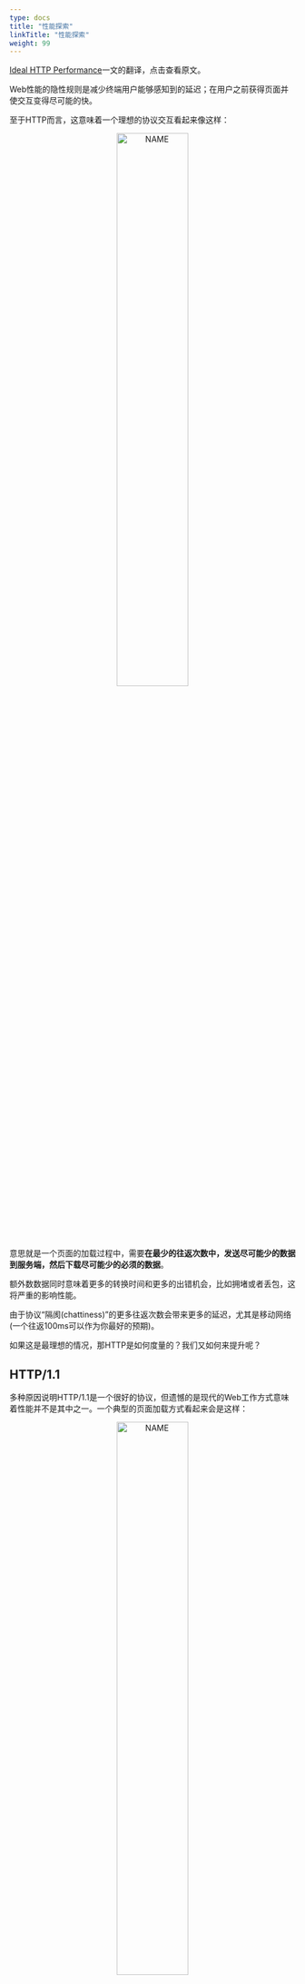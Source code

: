 ```yaml
---
type: docs
title: "性能探索"
linkTitle: "性能探索"
weight: 99
---
```


[Ideal HTTP Performance](https://www.mnot.net/blog/2016/04/22/ideal-http)一文的翻译，点击查看原文。

Web性能的隐性规则是减少终端用户能够感知到的延迟；在用户之前获得页面并使交互变得尽可能的快。

至于HTTP而言，这意味着一个理想的协议交互看起来像这样：

<div align="center"> <img src="https://infi-img.oss-cn-hangzhou.aliyuncs.com/img/WEB%E6%80%A7%E8%83%BD%E7%90%86%E6%83%B3%E7%9A%84%E5%8D%8F%E8%AE%AE%E4%BA%A4%E4%BA%92.jpg" style="display:block;width:50%;" alt="NAME" align=center /> </div>

意思就是一个页面的加载过程中，需要**在最少的往返次数中，发送尽可能少的数据到服务端，然后下载尽可能少的必须的数据**。

额外数数据同时意味着更多的转换时间和更多的出错机会，比如拥堵或者丢包，这将严重的影响性能。

由于协议“隔阂(chattiness)”的更多往返次数会带来更多的延迟，尤其是移动网络(一个往返100ms可以作为你最好的预期)。

如果这是最理想的情况，那HTTP是如何度量的？我们又如何来提升呢？

## HTTP/1.1

多种原因说明HTTP/1.1是一个很好的协议，但遗憾的是现代的Web工作方式意味着性能并不是其中之一。一个典型的页面加载方式看起来会是这样：

<div align="center"> <img src="https://infi-img.oss-cn-hangzhou.aliyuncs.com/img/HTTP1.1.jpg" style="display:block;width:50%;" alt="NAME" align=center /> </div>

这并不是特别的理想。

Web使用的HTTP/1是非常“饶舌”的，因为客户端需要多次去请求服务端以寻求它需要的更多东西；首先是HTML，然后是CSS和Javascript。每次这样的交互都会增加新的一个或多个往返从而增加了页面加载的延迟，这与理想中的“最少的往返次数”相悖。

此外，仅对页面的请求就增加了大量的数据，这与理想中的“发送尽可能少的数据到服务端”相悖。这是因为比如`Referer、User-Agent、Cookie`这样的冗长Header信息会在每次请求中重复，并且又被大量的Web页面所需要的资源加倍增长。

最终，由于HTTP/1的`head-of-line blocking`问题(线头阻塞:队列首个packet由于他的目的端口正忙而被延迟转发)，将多个资源组装到一个大的CSS代码、内嵌或连接，成为了一个普遍的最佳实践。这些都是HTTP/1中漂亮的性能hack，但是他们同样有一个损失：他们下载了远多于客户端需求的数据来显示一个页面，这与我们的理想相悖，并不能做到尽可能快的展示页面。

总的来说，HTTP/1并是不是一无是处，性能上的智能。举例来说，它拥有缓存，允许你在一个新的拷贝时完全不需要网络。还有受限制的请求，当有一个老的拷贝时避免你去转换大的东西。

## HTTP/2

HTTP/2试图通过几种方式去解决HTTP/1.1中的问题：

1. 完全的**复用**意味着线头阻塞不再是问题。可以通过单个HTTP连接加载整个Web页面，而不用担心创建了多少个请求。数据浪费的优化技巧可以被丢下了。
2. Header压缩移除了由于冗长头部信息引起的单个消息的消耗。现在可以将数十个甚至数百个请求合并到仅仅一些IP包中。这更接近于理想中的两种“更少的数据”。
3. HTTP/2的**服务端PUSH**主动提供客户端的需要，避免更多的往复次数带来的消耗。

因此，HTTP/2的运作看起来会像这样：

<div align="center"> <img src="https://infi-img.oss-cn-hangzhou.aliyuncs.com/img/HTTP2.jpg" style="display:block;width:50%;" alt="NAME" align=center /> </div>

图中可以看到服务端在没有请求的情况下向客户端发送CSS、Javascript和图片。它知道客户端可能将会请求这些，因此它使用**Server Push**发送合成的请求/响应对到客户端，以节省一个往复次数。它不再是一个“饶舌”的协议，结果是他能更充分的使用网络。

需要注意的是，并不是说这些会更简单。HTTP/2仍然有很多存在的问题，特别是关于推送的时机。

## HTTP/2 + 缓存摘要

服务端PUSH一个通常的问题是“客户端的缓存中是否已经有一个拷贝？”，因为推送天生是投机性的，总会出现你推送的东西并不是客户端需要的。

HTTP/2允许客户端在这种情况下通过`RESET_STREAM`取消推送。然而尽管这样，仍然会有一次往复的交互被浪费了，或许他们可以用来处理更值得的事情。记住，理想的是仅发送客户端用于显示页面仅需要的数据。

一个提议的方案是客户端使用一个紧凑的`Cache Digest`来告诉服务端它已经拥有的cache，从而使得服务端知道哪些是需要的。

<div align="center"> <img src="https://infi-img.oss-cn-hangzhou.aliyuncs.com/img/HTTP2_cache.jpg" style="display:block;width:50%;" alt="NAME" align=center /> </div>

因为缓存摘要使用`Golumb Compressed Sets`，它实时计算并使用少一1000个字节将浏览器缓存告诉服务端，通过连接在前几个包发送给服务端。

现在，我们避免了额外的往复次数，相关的数据浪费，直接嵌入和一些相似的hack，和非必须请求的数据浪费。这使我们里理想更进一步！

缓存摘要只是一个提议，但在HTTP社区中已经表现出很明显的兴趣。

## TCP

目前为止，并没有谈到浏览器加载Web页面所使用的其他协议对性能的影响。

然而，真正的问题要比下面图片暗示的要多，TCP在HTTP开始前需要三次握手，来协定一个新连接的参数。

<div align="center"> <img src="https://infi-img.oss-cn-hangzhou.aliyuncs.com/img/TCP.jpg" style="display:block;width:50%;" alt="NAME" align=center /> </div>

这意味着一个连接的创建所需要的最少往返次数，这使每个新连接的创建增加了额外的。

`TCP Fast Open`技术(在TCP3次握手的同时也进行数据交换)允许应用在`SYN`和`SYN+ACK`包中发送数据以避免这样的消耗。遗憾的是，仅被Linux和OSX支持。并且，社区的开发刚刚起步，在HTTP中使用TFO仍然有很多棘手的问题。

换句话说，TFO并不能保证随着SYN包发出的数据只会出现一次，很容易重复甚至引起恶意的回复攻击。因此，在一个TFO连接上的第一次请求就使用HTTP POST并不是一个明智的选择。更有问题的是，需要GET同样是有副作用的，但是浏览器并没有很好的方式来区分这些URL。

## TLS

TLS提供了另一种在TCP握手完成之后启动连接的方式。它看起来会是这样：

<div align="center"> <img src="https://infi-img.oss-cn-hangzhou.aliyuncs.com/img/TLS.jpg" style="display:block;width:50%;" alt="NAME" align=center /> </div>

在HTTP能够发送数据前需要两次完整的往复交互。在客户端达到服务端之前，`session tickets`允许你可以避免一次往复次数：

<div align="center"> <img src="https://infi-img.oss-cn-hangzhou.aliyuncs.com/img/TLS-session-tickets.jpg" style="display:block;width:50%;" alt="NAME" align=center /> </div>

很快，TLS将支持在客户端到达服务端之前提供“0往复次数”(zero round trip)的握手,换言之，HTTP可以在第一次往复中发送数据，避免额外的消耗。然而，和TFO一样，你需要能够确保第一次往复中发送的数据不会造成任何不好的影响。

## HTTP/next

TFO和TLS 1.3都是用来减少开启服务端连接的消耗。另一种方式尽量重用已开启的连接。

最后，这个讨论是如何使用HTTP/2的连接来使合并更加激烈(aggressively)，不仅仅是它是否能够帮助减少开启新连接的消耗，并且是能够使已存在的连接更加高效，就像TCP一样长寿命并且繁忙。

这些事情包括向客户端推送证书，以证明该连接能够跟他初始协定的一样被更多的源使用。

另外一个更彻底的改变正在被讨论：使用UDP替换TCP，比如QUIC(Goole定制的一种基于UDP的低延迟互联网传输协议)。